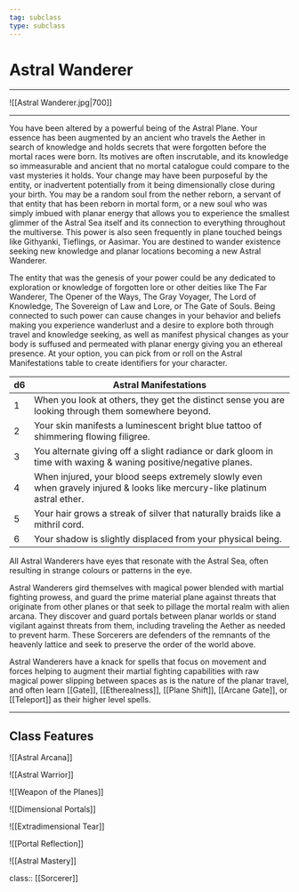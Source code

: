 ```yaml
---
tag: subclass
type: subclass
---
```


# Astral Wanderer
---

![[Astral Wanderer.jpg|700]]

---

You have been altered by a powerful being of the Astral Plane. Your essence has been augmented by an ancient who travels the Aether in search of knowledge and holds secrets that were forgotten before the mortal races were born. Its motives are often inscrutable, and its knowledge so immeasurable and ancient that no mortal catalogue could compare to the vast mysteries it holds. Your change may have been purposeful by the entity, or inadvertent potentially from it being dimensionally close during your birth. You may be a random soul from the nether reborn, a servant of that entity that has been reborn in mortal form, or a new soul who was simply imbued with planar energy that allows you to experience the smallest glimmer of the Astral Sea itself and its connection to everything throughout the multiverse. This power is also seen frequently in plane touched beings like Githyanki, Tieflings, or Aasimar. You are destined to wander existence seeking new knowledge and planar locations becoming a new Astral Wanderer.  
  
The entity that was the genesis of your power could be any dedicated to exploration or knowledge of forgotten lore or other deities like The Far Wanderer, The Opener of the Ways, The Gray Voyager, The Lord of Knowledge, The Sovereign of Law and Lore, or The Gate of Souls. Being connected to such power can cause changes in your behavior and beliefs making you experience wanderlust and a desire to explore both through travel and knowledge seeking, as well as manifest physical changes as your body is suffused and permeated with planar energy giving you an ethereal presence. At your option, you can pick from or roll on the Astral Manifestations table to create identifiers for your character.


| d6 | Astral Manifestations                                                                                                      |
|----|----------------------------------------------------------------------------------------------------------------------------|
| 1  | When you look at others, they get the distinct sense you are looking through them somewhere beyond.                        |
| 2  | Your skin manifests a luminescent bright blue tattoo of shimmering flowing filigree.                                       |
| 3  | You alternate giving off a slight radiance or dark gloom in time with waxing & waning positive/negative planes.           |
| 4  | When injured, your blood seeps extremely slowly even when gravely injured & looks like mercury-like platinum astral ether. |
| 5  | Your hair grows a streak of silver that naturally braids like a mithril cord.                                              |
| 6  | Your shadow is slightly displaced from your physical being.                                                                |

All Astral Wanderers have eyes that resonate with the Astral Sea, often resulting in strange colours or patterns in the eye.

Astral Wanderers gird themselves with magical power blended with martial fighting prowess, and guard the prime material plane against threats that originate from other planes or that seek to pillage the mortal realm with alien arcana. They discover and guard portals between planar worlds or stand vigilant against threats from them, including traveling the Aether as needed to prevent harm. These Sorcerers are defenders of the remnants of the heavenly lattice and seek to preserve the order of the world above.

Astral Wanderers have a knack for spells that focus on movement and forces helping to augment their martial fighting capabilities with raw magical power slipping between spaces as is the nature of the planar travel, and often learn [[Gate]], [[Etherealness]], [[Plane Shift]], [[Arcane Gate]], or [[Teleport]] as their higher level spells.


---
## Class Features

![[Astral Arcana]]

![[Astral Warrior]]

![[Weapon of the Planes]]

![[Dimensional Portals]]

![[Extradimensional Tear]]

![[Portal Reflection]]

![[Astral Mastery]]



class:: [[Sorcerer]]